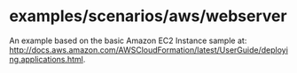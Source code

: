 # examples/scenarios/aws/webserver

An example based on the basic Amazon EC2 Instance sample at:
http://docs.aws.amazon.com/AWSCloudFormation/latest/UserGuide/deploying.applications.html.

